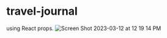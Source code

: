 # travel-journal
using React props.
![Screen Shot 2023-03-12 at 12 19 14 PM](https://user-images.githubusercontent.com/24996005/224561182-4c2b20a9-f4fe-4244-9fa0-79b1de3c7a20.png)
